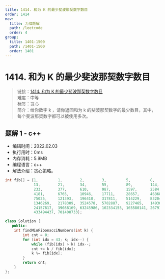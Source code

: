 ```yaml
---
title: 1414. 和为 K 的最少斐波那契数字数目
order: 1414
nav:
  title: 力扣题解
  path: /leetcode
  order: 4
group:
  title: 1401-1500
  path: /1401-1500
  order: 1401
---
```


# 1414. 和为 K 的最少斐波那契数字数目
    
> 链接：[1414. 和为 K 的最少斐波那契数字数目](https://leetcode-cn.com/problems/find-the-minimum-number-of-fibonacci-numbers-whose-sum-is-k/)  
> 难度：中等  
> 标签：贪心  
> 简介：给你数字 k ，请你返回和为 k 的斐波那契数字的最少数目，其中，每个斐波那契数字都可以被使用多次。
      
## 题解 1 - c++
- 编辑时间：2022.02.03
- 执行用时：0ms
- 内存消耗：5.9MB
- 编程语言：c++
- 解法介绍：贪心策略。
```c++
int fib[] = {1,         1,        2,        3,         5,         8,
             13,        21,       34,       55,        89,        144,
             233,       377,      610,      987,       1597,      2584,
             4181,      6765,     10946,    17711,     28657,     46368,
             75025,     121393,   196418,   317811,    514229,    832040,
             1346269,   2178309,  3524578,  5702887,   9227465,   14930352,
             24157817,  39088169, 63245986, 102334155, 165580141, 267914296,
             433494437, 701408733};

class Solution {
   public:
    int findMinFibonacciNumbers(int k) {
        int cnt = 0;
        for (int idx = 43; k; idx--) {
            while (fib[idx] > k) idx--;
            cnt += k / fib[idx];
            k %= fib[idx];
        }
        return cnt;
    }
};
```

      